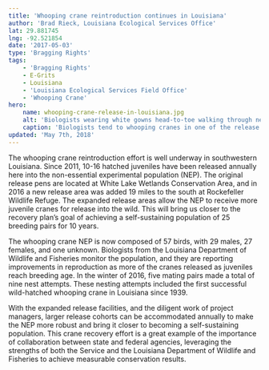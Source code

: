 ```yaml
---
title: 'Whooping crane reintroduction continues in Louisiana'
author: 'Brad Rieck, Louisiana Ecological Services Office'
lat: 29.881745
lng: -92.521854
date: '2017-05-03'
type: 'Bragging Rights'
tags:
    - 'Bragging Rights'
    - E-Grits
    - Louisiana
    - 'Louisiana Ecological Services Field Office'
    - 'Whooping Crane'
hero:
    name: whooping-crane-release-in-louisiana.jpg
    alt: 'Biologists wearing white gowns head-to-toe walking through nets in a marsh holding whooping cranes.'
    caption: 'Biologists tend to whooping cranes in one of the release pens at White Lake Wetlands Conservation Area. Photo by Louisiana Department of Wildlife and Fisheries.'
updated: 'May 7th, 2018'
---
```


The whooping crane reintroduction effort is well underway in southwestern Louisiana. Since 2011, 10-16 hatched juveniles have been released annually here into the non-essential experimental population (NEP). The original release pens are located at White Lake Wetlands Conservation Area, and in 2016 a new release area was added 19 miles to the south at Rockefeller Wildlife Refuge. The expanded release areas allow the NEP to receive more juvenile cranes for release into the wild. This will bring us closer to the recovery plan’s goal of achieving a self-sustaining population of 25 breeding pairs for 10 years.

The whooping crane NEP is now composed of 57 birds, with 29 males, 27 females, and one unknown. Biologists from the Louisiana Department of Wildlife and Fisheries monitor the population, and they are reporting improvements in reproduction as more of the cranes released as juveniles reach breeding age. In the winter of 2016, five mating pairs made a total of nine nest attempts. These nesting attempts included the first successful wild-hatched whooping crane in Louisiana since 1939.

With the expanded release facilities, and the diligent work of project managers, larger release cohorts can be accommodated annually to make the NEP more robust and bring it closer to becoming a self-sustaining population. This crane recovery effort is a great example of the importance of collaboration between state and federal agencies, leveraging the strengths of both the Service and the Louisiana Department of Wildlife and Fisheries to achieve measurable conservation results.
